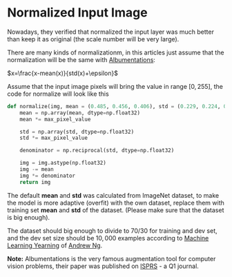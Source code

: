# Normalized Input Image

Nowadays, they verified that normalized the input layer was much better than keep it as original (the scale number will be very large). 

There are many kinds of normalizationm, in this articles just assume that the normalization will be the same with [Albumentations](https://albumentations.ai/docs/):

$x=\frac{x-mean(x)}{std(x)+\epsilon}$

Assume that the input image pixels will bring the value in range $[0,255]$, the code for normalize will look like this

```python
def normalize(img, mean = (0.485, 0.456, 0.406), std = (0.229, 0.224, 0.225), max_pixel_value=255.0):
    mean = np.array(mean, dtype=np.float32)
    mean *= max_pixel_value

    std = np.array(std, dtype=np.float32)
    std *= max_pixel_value

    denominator = np.reciprocal(std, dtype=np.float32)

    img = img.astype(np.float32)
    img -= mean
    img *= denominator
    return img
```

The default **mean** and **std** was calculated from ImageNet dataset, to make the model is more adaptive (overfit) with the own dataset, replace them with training set **mean** and **std** of the dataset. (Please make sure that the dataset is big enough).

The dataset should big enough to divide to 70/30 for training and dev set, and the dev set size should be $10,000$ examples according to [Machine Learning Yearning](https://www.dbooks.org/machine-learning-yearning-1501/) of [Andrew Ng](https://www.andrewng.org/).

**Note:** Albumentations is the very famous augmentation tool for computer vision problems, their paper was published on [ISPRS](https://www.scimagojr.com/journalsearch.php?q=21100427639&tip=sid&clean=0) - a Q1 journal.